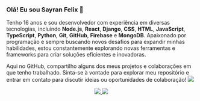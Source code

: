 ### Olá! Eu sou Sayran Felix 👋
Tenho 16 anos e sou desenvolvedor com experiência em diversas tecnologias, incluindo **Node.js**, **React**, **Django**, **CSS**, **HTML**, **JavaScript**, **TypeScript**, **Python**, **Git**, **GitHub**, **Firebase** e **MongoDB**. Apaixonado por programação e sempre buscando novos desafios para expandir minhas habilidades, estou constantemente explorando novas ferramentas e frameworks para criar soluções eficientes e inovadoras.
  
Aqui no GitHub, compartilho alguns dos meus projetos e colaborações em que tenho trabalhado. Sinta-se à vontade para explorar meu repositório e entrar em contato para discutir ideias ou oportunidades de colaboração!
  <img src="https://imgur.com/hfLdk4y">
<div style="display: flex; flex-direction: column; align-items: center;">
 <a href="https://github.com/sayranfs">
  <img src="https://github-readme-stats.vercel.app/api?username=sayranfs&show_icons=true&theme=midnight-purple&count_private=true&show_owner=true&hide_title=true&include_all_commits=true">
  <img src="https://github-readme-stats.vercel.app/api/top-langs/?username=sayranfs&theme=midnight-purple">
 </a>
</div>
